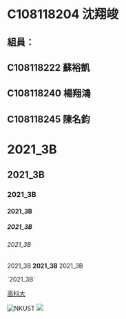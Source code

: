 # C108118204 沈翔竣

## 組員：
## C108118222 蘇裕凱
## C108118240 楊翔鴻
## C108118245 陳名鈞

# 2021_3B

## 2021_3B

### 2021_3B

#### 2021_3B

##### 2021_3B

###### 2021_3B

2021_3B **2021_3B** 2021_3B 

ˋ2021_3Bˋ

[高科大](https://www.nkust.edu.tw)

![NKUST](https://www.nkust.edu.tw/var/file/0/1000/img/513/182513897.png "NKUST")
![](https://www.cnet.com/a/img/-e95qclc6pwSnGE2YccC2oLDW_8=/1200x675/2020/04/16/7d6d8ed2-e10c-4f91-b2dd-74fae951c6d8/bazaart-edit-app.jpg)
